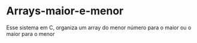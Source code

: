 # Arrays-maior-e-menor
Esse sistema em C, organiza um array do menor número para o maior ou o maior para o menor
